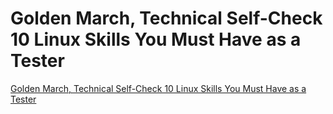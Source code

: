 # Golden March, Technical Self-Check  10 Linux Skills You Must Have as a Tester
[Golden March, Technical Self-Check  10 Linux Skills You Must Have as a Tester](https://aiwithcloud.com/2022/09/19/golden_march_technical_self_check__10_linux_skills_you_must_have_as_a_tester/)